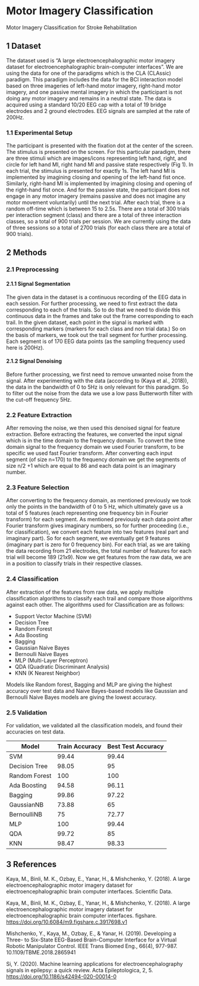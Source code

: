 # Motor Imagery Classification
 Motor Imagery Classification for Stroke Rehabilitation


## 1 Dataset
The dataset used is “A large electroencephalographic motor imagery dataset for electroencephalographic brain-computer interfaces”. We are using the data for one of the paradigms which is the CLA (CLAssic) paradigm. This paradigm includes the data for the BCI interaction model based on three imageries of left-hand motor imagery, right-hand motor imagery, and one passive mental imagery in which the participant is not doing any motor imagery and remains in a neutral state.
The data is acquired using a standard 10/20 EEG cap with a total of 19 bridge electrodes and 2 ground electrodes. EEG signals are sampled at the rate of 200Hz.
### 1.1 Experimental Setup
The participant is presented with the fixation dot at the center of the screen. The stimulus is presented on the screen. For this particular paradigm, there are three stimuli which are images/icons representing left hand, right, and circle for left hand MI, right hand MI and passive state respectively (Fig 1). In each trial, the stimulus is presented for exactly 1s. The left hand MI is implemented by imagining closing and opening of the left-hand fist once. Similarly, right-hand MI is implemented by imagining closing and opening of the right-hand fist once. And for the passive state, the participant does not engage in any motor imagery (remains passive and does not imagine any motor movement voluntarily) until the next trial. After each trial, there is a random off-time which is between 15 to 2.5s.
There are a total of 300 trials per interaction segment (class) and there are a total of three interaction classes, so a total of 900 trials per session. We are currently using the data of three sessions so a total of 2700 trials (for each class there are a total of 900 trials).

## 2 Methods
### 2.1 Preprocessing
#### 2.1.1 Signal Segmentation
The given data in the dataset is a continuous recording of the EEG data in each session. For further processing, we need to first extract the data corresponding to each of the trials. So to do that we need to divide this continuous data in the frames and take out the frame corresponding to each trail. In the given dataset, each point in the signal is marked with corresponding markers (markers for each class and non trial data.) So on the basis of markers, we took out the trail segment for further processing. Each segment is of 170 EEG data points (as the sampling frequency used here is 200Hz).
#### 2.1.2 Signal Denoising
Before further processing, we first need to remove unwanted noise from the signal. After experimenting with the data (according to (Kaya et al., 2018)), the data in the bandwidth of 0 to 5Hz is only relevant for this paradigm. So to filter out the noise from the data we use a low pass Butterworth filter with the cut-off  frequency 5Hz.
### 2.2 Feature Extraction
After removing the noise, we then used this denoised signal for feature extraction. Before extracting the features, we converted the input signal which is in the time domain to the frequency domain. To convert the time domain signal to the frequency domain we used Fourier transform, to be specific we used fast Fourier transform. After converting each  input segment (of size n=170) to the frequency domain we get the segments of size n/2 +1 which are equal to 86 and each data point is an imaginary number. 
### 2.3 Feature Selection
After converting to the frequency domain, as mentioned previously we took only the points in the bandwidth of 0 to 5 Hz, which ultimately gave us a total of 5 features (each representing one frequency bin in Fourier transform) for each segment. As mentioned previously each data point after Fourier transform gives imaginary numbers, so for further proceeding (i.e., for classification), we convert each feature into two features (real part and imaginary part). So for each segment, we eventually get 9 features (imaginary part is zero for 0 frequency bin).
For each trial, as we are taking the data recording from 21 electrodes, the total number of features for each trial will become 189 (21x9). Now we get features from the raw data, we are in a position to classify trials in their respective classes.
### 2.4 Classification
After extraction of the features from raw data, we apply multiple classification algorithms to classify each trail and compare those algorithms against each other. The algorithms used for Classification are as follows:
- Support Vector Machine (SVM)
- Decision Tree   
- Random Forest
- Ada Boosting
- Bagging
- Gaussian Naive Bayes
- Bernoulli Naive Bayes
- MLP (Multi-Layer Perceptron)
- QDA (Quadratic Discriminant Analysis)
- KNN (K Nearest Neighbor)

Models like Random forest, Bagging and MLP are giving the highest accuracy over test data and Naive Bayes-based models like Gaussian and Bernoulli Naive Bayes models are giving the lowest accuracy.
### 2.5 Validation
For validation, we validated all the classification models, and found their accuracies on test data.

| Model | Train Accuracy | Best Test Accuracy |
| --- | --- | --- |
| SVM | 99.44 | 99.44 |
| Decision Tree | 98.05 | 95 | 
| Random Forest | 100 | 100 |
| Ada Boosting | 94.58 | 96.11 |
| Bagging | 99.86 | 97.22 |
| GaussianNB | 73.88 | 65 |
| BernoulliNB | 75 | 72.77 |
| MLP | 100 | 99.44 |
| QDA | 99.72 | 85 |
| KNN | 98.47 | 98.33 |


## 3 References
Kaya, M., Binli, M. K., Ozbay, E., Yanar, H., & Mishchenko, Y. (2018). A large electroencephalographic motor imagery dataset for electroencephalographic brain computer interfaces. Scientific Data.

Kaya, M., Binli, M. K., Ozbay, E., Yanar, H., & Mishchenko, Y. (2018). A large electroencephalographic motor imagery dataset for electroencephalographic brain computer interfaces. figshare. https://doi.org/10.6084/m9.figshare.c.3917698.v1

Mishchenko, Y., Kaya, M., Ozbay, E., & Yanar, H. (2019). Developing a Three- to Six-State EEG-Based Brain-Computer Interface for a Virtual Robotic Manipulator Control. IEEE Trans Biomed Eng., 66(4), 977-987. 10.1109/TBME.2018.2865941

Si, Y. (2020). Machine learning applications for electroencephalography signals in epilepsy: a quick review. Acta Epileptologica, 2, 5. https://doi.org/10.1186/s42494-020-00014-0

